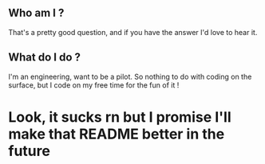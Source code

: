 ## Who am I ?

That's a pretty good question, and if you have the answer I'd love to hear it.

## What do I do ?

I'm an engineering, want to be a pilot. So nothing to do with coding on the surface, but I code on my free time for the fun of it !


# Look, it sucks rn but I promise I'll make that README better in the future
